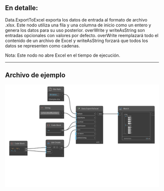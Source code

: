 ## En detalle:
Data.ExportToExcel exporta los datos de entrada al formato de archivo .xlsx. Este nodo utiliza una fila y una columna de inicio como un entero y genera los datos para su uso posterior. overWrite y writeAsString son entradas opcionales con valores por defecto. overWrite reemplazará todo el contenido de un archivo de Excel y writeAsString forzará que todos los datos se representen como cadenas.

Nota: Este nodo no abre Excel en el tiempo de ejecución.
___
## Archivo de ejemplo

![Data.ExportToExcel](./DSOffice.Data.ExportToExcel_img.png)
